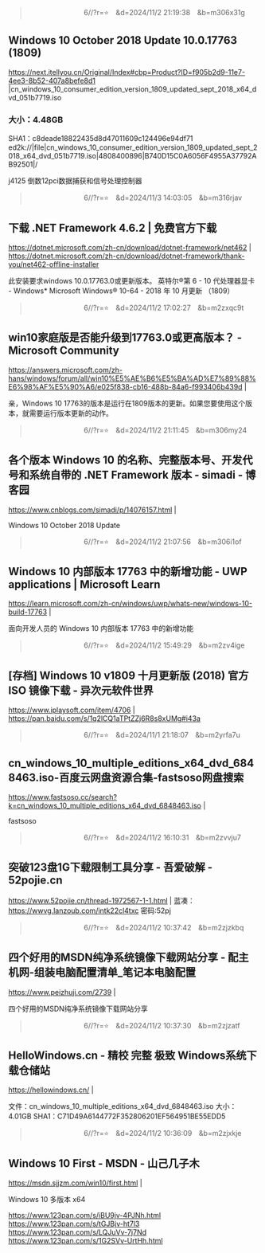 
>　　　　　　　　6//?r=⭐　&d=2024/11/2 21:19:38　&b=m306x31g
## Windows 10 October 2018 Update	10.0.17763 (1809)
https://next.itellyou.cn/Original/Index#cbp=Product?ID=f905b2d9-11e7-4ee3-8b52-407a8befe8d1
|cn_windows_10_consumer_edition_version_1809_updated_sept_2018_x64_dvd_051b7719.iso

### 大小：4.48GB
SHA1：c8deade18822435d8d47011609c124496e94df71
ed2k://|file|cn_windows_10_consumer_edition_version_1809_updated_sept_2018_x64_dvd_051b7719.iso|4808400896|B740D15C0A6056F4955A37792AB92501|/

j4125
倒数12pci数据捕获和信号处理控制器

>　　　　　　　　6//?r=⭐　&d=2024/11/3 14:03:05　&b=m316rjav
## 下载 .NET Framework 4.6.2 | 免费官方下载
https://dotnet.microsoft.com/zh-cn/download/dotnet-framework/net462
|
https://dotnet.microsoft.com/zh-cn/download/dotnet-framework/thank-you/net462-offline-installer

此安装要求windows 10.0.17763.0或更新版本。
英特尔®第 6 - 10 代处理器显卡 - Windows*
Microsoft Windows® 10-64 - 2018 年 10 月更新 （1809）

>　　　　　　　　6//?r=⭐　&d=2024/11/2 17:02:27　&b=m2zxqc9t
## win10家庭版是否能升级到17763.0或更高版本？ - Microsoft Community
https://answers.microsoft.com/zh-hans/windows/forum/all/win10%E5%AE%B6%E5%BA%AD%E7%89%88%E6%98%AF%E5%90%A6/e025f838-cb16-488b-84a6-f993406b439d
|

亲，Windows 10 17763的版本是运行在1809版本的更新。如果您要使用这个版本，就需要运行版本更新的动作。

>　　　　　　　　6//?r=⭐　&d=2024/11/2 21:11:45　&b=m306my24
## 各个版本 Windows 10 的名称、完整版本号、开发代号和系统自带的 .NET Framework 版本 - simadi - 博客园
https://www.cnblogs.com/simadi/p/14076157.html
|

Windows 10 October 2018 Update

>　　　　　　　　6//?r=⭐　&d=2024/11/2 21:07:56　&b=m306i1of
## Windows 10 内部版本 17763 中的新增功能 - UWP applications | Microsoft Learn
https://learn.microsoft.com/zh-cn/windows/uwp/whats-new/windows-10-build-17763
|

面向开发人员的 Windows 10 内部版本 17763 中的新增功能

>　　　　　　　　6//?r=⭐　&d=2024/11/2 15:49:29　&b=m2zv4ige
## [存档] Windows 10 v1809 十月更新版 (2018) 官方 ISO 镜像下载 - 异次元软件世界
https://www.iplaysoft.com/item/4706
|
https://pan.baidu.com/s/1q2lCQ1aTPtZZj6R8s8xUMg#i43a

>　　　　　　　　6//?r=⭐　&d=2024/11/1 21:18:07　&b=m2yrfa7u
## cn_windows_10_multiple_editions_x64_dvd_6848463.iso-百度云网盘资源合集-fastsoso网盘搜索
https://www.fastsoso.cc/search?k=cn_windows_10_multiple_editions_x64_dvd_6848463.iso
|

fastsoso

>　　　　　　　　6//?r=⭐　&d=2024/11/2 16:10:31　&b=m2zvvju7
## 突破123盘1G下载限制工具分享 - 吾爱破解 - 52pojie.cn
https://www.52pojie.cn/thread-1972567-1-1.html
|
蓝凑：https://wwvg.lanzoub.com/intk22cl4txc
密码:52pj

>　　　　　　　　6//?r=⭐　&d=2024/11/2 10:37:42　&b=m2zjzkbq
## 四个好用的MSDN纯净系统镜像下载网站分享 - 配主机网-组装电脑配置清单_笔记本电脑配置
https://www.peizhuji.com/2739
|

四个好用的MSDN纯净系统镜像下载网站分享

>　　　　　　　　6//?r=⭐　&d=2024/11/2 10:37:30　&b=m2zjzatf
## HelloWindows.cn - 精校 完整 极致 Windows系统下载仓储站
https://hellowindows.cn/
|

文件：cn_windows_10_multiple_editions_x64_dvd_6848463.iso 大小：4.01GB SHA1：C71D49A6144772F352806201EF564951BE55EDD5

>　　　　　　　　6//?r=⭐　&d=2024/11/2 10:36:09　&b=m2zjxkje
## Windows 10 First - MSDN - 山己几子木
https://msdn.sjjzm.com/win10/first.html
|

Windows 10 多版本 x64

https://www.123pan.com/s/iBU9jv-4PJNh.html
https://www.123pan.com/s/tGJBjv-ht7l3
https://www.123pan.com/s/LQJuVv-7j7Nd
https://www.123pan.com/s/1G2SVv-UrtHh.html
